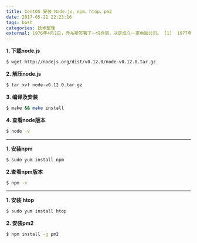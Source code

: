 ```yaml
---
title: CentOS 安装 Node.js、npm、htop、pm2
date: 2017-05-21 22:23:16
tags: bash
categories: 技术整理
external: 1976年4月1日，乔布斯签署了一份合同，决定成立一家电脑公司。 [1]  1977年4月，乔布斯在美国第一次计算机展览会展示了苹果Ⅱ号样机。1997年苹果推出iMac，创新的外壳颜色透明设计使得产品大卖，并让苹果度过财政危机。 [4]  2011年8月24日，史蒂夫·乔布斯向苹果董事会提交辞职申请。
---
```


**1. 下载node.js**

```bash
$ wget http://nodejs.org/dist/v0.12.0/node-v0.12.0.tar.gz
```

**2. 解压node.js**

```bash
$ tar xvf node-v0.12.0.tar.gz
```

**3. 编译及安装**

```bash
$ make && make install
```

**4. 查看node版本**

```bash
$ node -v
```

- - - -


**1. 安装npm**

```bash
$ sudo yum install npm
```

**2.查看npm版本**

```bash
$ npm -v
```

- - - -


**1. 安装 htop**

```bash
$ sudo yum install htop
```

**2. 安装pm2**

```bash
$ npm install -g pm2
```